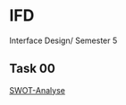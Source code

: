 # IFD
Interface Design/ Semester 5



<h2 id="task-00">Task 00</h2>

<p><a href="https://github.com/LeonieSchwall/IFD/blob/main/SWOT%20Analyse-Leonie%20Schwall.pdf" target="_blank">SWOT-Analyse</a></p>

